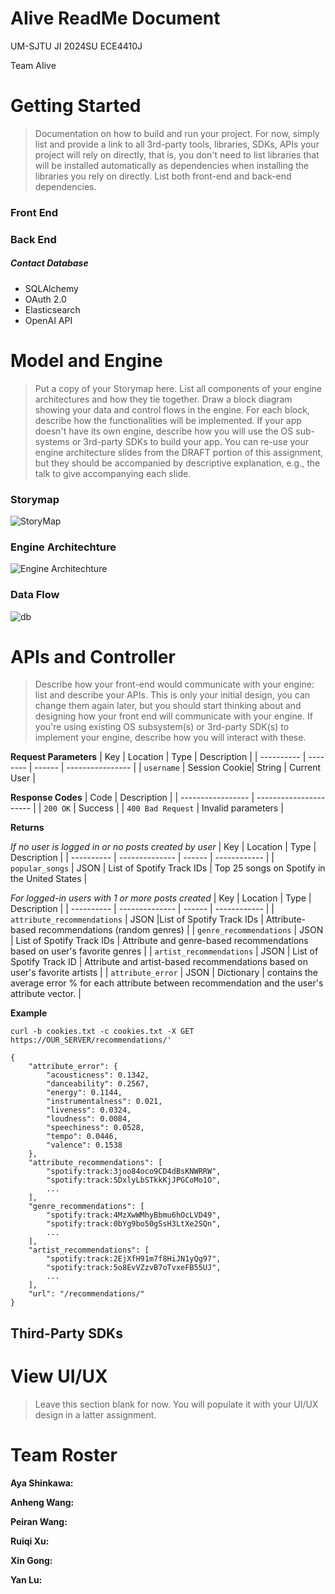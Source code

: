 # AIive ReadMe Document
UM-SJTU JI 2024SU ECE4410J 

Team AIive

# Getting Started

> Documentation on how to build and run your project. For now, simply list and provide a link to all 3rd-party tools, libraries, SDKs, APIs your project will rely on directly, that is, you don't need to list libraries that will be installed automatically as dependencies when installing the libraries you rely on directly. List both front-end and back-end dependencies.

### Front End

### Back End

##### Contact Database
- SQLAlchemy
- OAuth 2.0
- Elasticsearch
- OpenAI API



# Model and Engine

> Put a copy of your Storymap here.  List all components of your engine architectures and how they tie together. Draw a block diagram showing your data and control flows in the engine. For each block, describe how the functionalities will be implemented. If your app doesn't have its own engine, describe how you will use the OS sub-systems or 3rd-party SDKs to build your app. You can re-use your engine architecture slides from the DRAFT portion of this assignment, but they should be accompanied by descriptive explanation, e.g., the talk to give accompanying each slide.

### Storymap
![StoryMap](https://github.com/selinag23/AIive/assets/116231204/a51476f9-e4b4-4409-8da3-9736f0984771)


### Engine Architechture

![Engine Architechture](https://github.com/selinag23/AIive/assets/171781619/bf22c8b4-5060-43fa-96a8-ab443ff51c1d)

### Data Flow
![db](https://github.com/selinag23/AIive/assets/116231204/beaa2d5a-ecfc-4964-8fe2-50164c925af9)


# APIs and Controller

> Describe how your front-end would communicate with your engine: list and describe your APIs. This is only your initial design, you can change them again later, but you should start thinking about and designing how your front end will communicate with your engine. If you're using existing OS subsystem(s) or 3rd-party SDK(s) to implement your engine, describe how you will interact with these.

**Request Parameters**
| Key        | Location | Type   | Description      |
| ---------- | -------- | ------ | ---------------- |
| `username` | Session Cookie| String | Current User |

**Response Codes**
| Code              | Description            |
| ----------------- | ---------------------- |
| `200 OK`     | Success                |
| `400 Bad Request` | Invalid parameters     |

**Returns**

*If no user is logged in or no posts created by user*
| Key        | Location       | Type   | Description  |
| ---------- | -------------- | ------ | ------------ |
| `popular_songs` | JSON | List of Spotify Track IDs | Top 25 songs on Spotify in the United States |

*For logged-in users with 1 or more posts created*
| Key        | Location       | Type   | Description  |
| ---------- | -------------- | ------ | ------------ |
| `attribute_recommendations` | JSON |List of Spotify Track IDs | Attribute-based recommendations (random genres) |
| `genre_recommendations` | JSON | List of Spotify Track IDs | Attribute and genre-based recommendations based on user's favorite genres |
| `artist_recommendations` | JSON | List of Spotify Track ID | Attribute and artist-based recommendations based on user's favorite artists | 
| `attribute_error` | JSON | Dictionary | contains the average error % for each attribute between recommendation and the user's attribute vector. | 

**Example**
~~~ 
curl -b cookies.txt -c cookies.txt -X GET https://OUR_SERVER/recommendations/'

{
    "attribute_error": {
        "acousticness": 0.1342,
        "danceability": 0.2567,
        "energy": 0.1144,
        "instrumentalness": 0.021,
        "liveness": 0.0324,
        "loudness": 0.0084,
        "speechiness": 0.0528,
        "tempo": 0.0446,
        "valence": 0.1538
    },
    "attribute_recommendations": [
        "spotify:track:3joo84oco9CD4dBsKNWRRW",
        "spotify:track:5DxlyLbSTkkKjJPGCoMo1O",
        ...
    ],
    "genre_recommendations": [
        "spotify:track:4MzXwWMhyBbmu6hOcLVD49",
        "spotify:track:0bYg9bo50gSsH3LtXe2SQn",
        ...
    ],
    "artist_recommendations": [
        "spotify:track:2EjXfH91m7f8HiJN1yQg97",
        "spotify:track:5o8EvVZzvB7oTvxeFB55UJ",
        ...
    ],
    "url": "/recommendations/"
}
~~~

## Third-Party SDKs





# View UI/UX

> Leave this section blank for now.  You will populate it with your UI/UX design in a latter assignment.




# Team Roster

**Aya Shinkawa:**

**Anheng Wang:**

**Peiran Wang:**

**Ruiqi Xu:**

**Xin Gong:**

**Yan Lu:**
